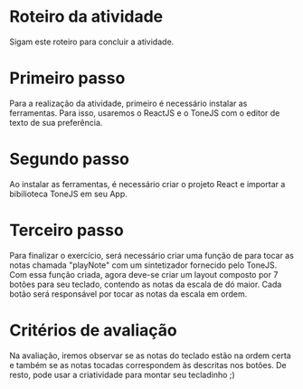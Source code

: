 # Roteiro da atividade 

Sigam este roteiro para concluir a atividade.

# Primeiro passo

Para a realização da atividade, primeiro é necessário instalar as ferramentas. Para isso, usaremos o ReactJS e o ToneJS com o editor de texto de sua preferência.

# Segundo passo

Ao instalar as ferramentas, é necessário criar o projeto React e importar a bibilioteca ToneJS em seu App.

# Terceiro passo

Para finalizar o exercício, será necessário criar uma função de para tocar as notas chamada "playNote" com um sintetizador fornecido pelo ToneJS. Com essa função criada, agora deve-se criar um layout composto por 7 botões para seu teclado, contendo as notas da escala de dó maior. Cada botão será responsável por tocar as notas da escala em ordem.

# Critérios de avaliação

Na avaliação, iremos observar se as notas do teclado estão na ordem certa e também se as notas tocadas correspondem às descritas nos botões. De resto, pode usar a criatividade para montar seu tecladinho ;)
